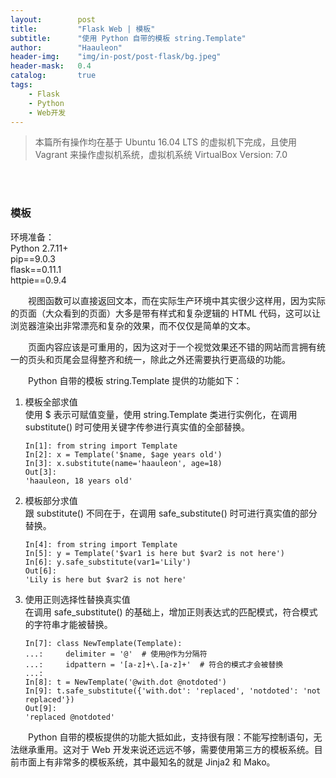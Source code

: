 ```yaml
---
layout:        post
title:         "Flask Web | 模板"
subtitle:      "使用 Python 自带的模板 string.Template"
author:        "Haauleon"
header-img:    "img/in-post/post-flask/bg.jpeg"
header-mask:   0.4
catalog:       true
tags:
    - Flask
    - Python
    - Web开发
---
```


> 本篇所有操作均在基于 Ubuntu 16.04 LTS 的虚拟机下完成，且使用 Vagrant 来操作虚拟机系统，虚拟机系统 VirtualBox Version: 7.0 

<br>
<br>

### 模板
环境准备：     
Python 2.7.11+      
pip==9.0.3     
flask==0.11.1   
httpie==0.9.4     

&emsp;&emsp;视图函数可以直接返回文本，而在实际生产环境中其实很少这样用，因为实际的页面（大众看到的页面）大多是带有样式和复杂逻辑的 HTML 代码，这可以让浏览器渲染出非常漂亮和复杂的效果，而不仅仅是简单的文本。     

&emsp;&emsp;页面内容应该是可重用的，因为这对于一个视觉效果还不错的网站而言拥有统一的页头和页尾会显得整齐和统一，除此之外还需要执行更高级的功能。      

&emsp;&emsp;Python 自带的模板 string.Template 提供的功能如下：        
1. 模板全部求值      
    使用 $ 表示可赋值变量，使用 string.Template 类进行实例化，在调用 substitute() 时可使用关键字传参进行真实值的全部替换。      
    ```
    In[1]: from string import Template
    In[2]: x = Template('$name, $age years old')
    In[3]: x.substitute(name='haauleon', age=18)
    Out[3]: 
    'haauleon, 18 years old'
    ```
2. 模板部分求值     
    跟 substitute() 不同在于，在调用 safe_substitute() 时可进行真实值的部分替换。        
    ```
    In[4]: from string import Template
    In[5]: y = Template('$var1 is here but $var2 is not here')
    In[6]: y.safe_substitute(var1='Lily')
    Out[6]: 
    'Lily is here but $var2 is not here'
    ```
3. 使用正则选择性替换真实值         
    在调用 safe_substitute() 的基础上，增加正则表达式的匹配模式，符合模式的字符串才能被替换。      
    ```
    In[7]: class NewTemplate(Template):
    ...:     delimiter = '@'  # 使用@作为分隔符
    ...:     idpattern = '[a-z]+\.[a-z]+'  # 符合的模式才会被替换
    ...:     
    In[8]: t = NewTemplate('@with.dot @notdoted')
    In[9]: t.safe_substitute({'with.dot': 'replaced', 'notdoted': 'not replaced'})
    Out[9]: 
    'replaced @notdoted'
    ```

&emsp;&emsp;Python 自带的模板提供的功能大抵如此，支持很有限：不能写控制语句，无法继承重用。这对于 Web 开发来说还远远不够，需要使用第三方的模板系统。目前市面上有非常多的模板系统，其中最知名的就是 Jinja2 和 Mako。   